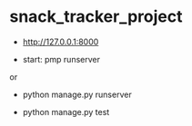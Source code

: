 # snack_tracker_project

- <http://127.0.0.1:8000>

- start: pmp runserver

or

- python manage.py runserver

- python manage.py test
